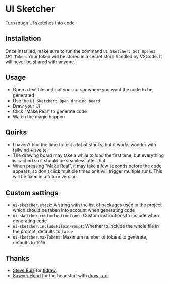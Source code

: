 # UI Sketcher

Turn rough UI sketches into code

## Installation

Once installed, make sure to run the command `UI Sketcher: Set OpenAI API Token`. Your token will be stored in a secret store handled by VSCode. It will never be shared with anyone.

## Usage

- Open a text file and put your cursor where you want the code to be generated
- Use the `UI Sketcher: Open drawing board`
- Draw your UI
- Click "Make Real" to generate code
- Watch the magic happen

## Quirks

- I haven't had the time to test a lot of stacks, but it works wonder with tailwind + svelte
- The drawing board may take a while to load the first time, but everything is cached so it should be seamless after that
- When pressing "Make Real", it may take a few seconds before the code appears, so don't click multiple times or it will trigger multiple runs. This will be fixed in a future version.

## Custom settings

- `ui-sketcher.stack`: A string with the list of packages used in the project which should be taken into account when generating code
- `ui-sketcher.customInstructions`: Custom instructions to include when generating code
- `ui-sketcher.includeFileInPrompt`: Whether to include the whole file in the prompt, defaults to `false`
- `ui-sketcher.maxTokens`: Maximum number of tokens to generate, defaults to `1000`

## Thanks

- [Steve Ruiz](https://twitter.com/steveruizok) for [tldraw](https://github.com/tldraw/tldraw)
- [Sawyer Hood](https://twitter.com/sawyerhood) for the headstart with [draw-a-ui](https://github.com/SawyerHood/draw-a-ui/tree/main)
